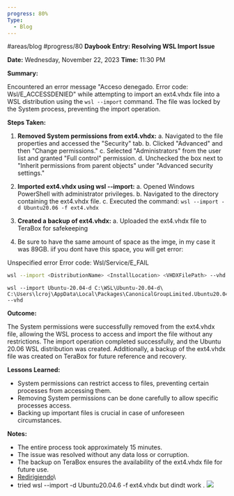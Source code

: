 ```yaml
---
progress: 80%
Type:
  - Blog
---
```

#areas/blog  #progress/80
**Daybook Entry: Resolving WSL Import Issue**

**Date:** Wednesday, November 22, 2023 **Time:** 11:30 PM

**Summary:**

Encountered an error message "Acceso denegado. Error code: Wsl/E_ACCESSDENIED" while attempting to import an ext4.vhdx file into a WSL distribution using the `wsl --import` command. The file was locked by the System process, preventing the import operation.

**Steps Taken:**

1. **Removed System permissions from ext4.vhdx:** a. Navigated to the file properties and accessed the "Security" tab. b. Clicked "Advanced" and then "Change permissions." c. Selected "Administrators" from the user list and granted "Full control" permission. d. Unchecked the box next to "Inherit permissions from parent objects" under "Advanced security settings."
    
2. **Imported ext4.vhdx using wsl --import:** a. Opened Windows PowerShell with administrator privileges. b. Navigated to the directory containing the ext4.vhdx file. c. Executed the command: `wsl --import -d Ubuntu20.06 -f ext4.vhdx`
    
3. **Created a backup of ext4.vhdx:** a. Uploaded the ext4.vhdx file to TeraBox for safekeeping
4. Be sure to have the same amount of space as the imge, in my case it was 89GB. iif you dont have this space, you will get error: 

Unspecified error
Error code: Wsl/Service/E_FAIL


``` bash
wsl --import <DistributionName> <InstallLocation> <VHDXFilePath> --vhd
```


``` shell
wsl --import Ubuntu-20.04-d C:\WSL\Ubuntu-20.04-d\ C:\Users\lcroj\AppData\Local\Packages\CanonicalGroupLimited.Ubuntu20.04LTS_79rhkp1fndgsc\LocalState\ext4.vhdx --vhd
```
    

**Outcome:**

The System permissions were successfully removed from the ext4.vhdx file, allowing the WSL process to access and import the file without any restrictions. The import operation completed successfully, and the Ubuntu 20.06 WSL distribution was created. Additionally, a backup of the ext4.vhdx file was created on TeraBox for future reference and recovery.

**Lessons Learned:**

- System permissions can restrict access to files, preventing certain processes from accessing them.
- Removing System permissions can be done carefully to allow specific processes access.
- Backing up important files is crucial in case of unforeseen circumstances.


**Notes:**

- The entire process took approximately 15 minutes.
- The issue was resolved without any data loss or corruption.
- The backup on TeraBox ensures the availability of the ext4.vhdx file for future use.
- [Redirigiendo](https://answers.microsoft.com/es-es/windows/forum/all/no-puedo-borrar-un-archivo-me-indica-que-est%C3%A1/9af04a62-15be-4db2-84d5-21a0eb0700f5)\
- tried wsl --import -d Ubuntu20.04.6 -f ext4.vhdx but dindt work .
![](https://i.imgur.com/vYnTNdq.png)
